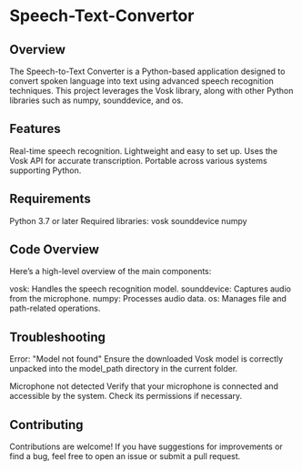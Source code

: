 # Speech-Text-Convertor

## Overview
The Speech-to-Text Converter is a Python-based application designed to convert spoken language into text using advanced speech recognition techniques. This project leverages the Vosk library, along with other Python libraries such as numpy, sounddevice, and os.

## Features
Real-time speech recognition.
Lightweight and easy to set up.
Uses the Vosk API for accurate transcription.
Portable across various systems supporting Python.

## Requirements
  Python 3.7 or later
  Required libraries:
    vosk
    sounddevice
    numpy
    
## Code Overview
Here’s a high-level overview of the main components:

vosk: Handles the speech recognition model.
sounddevice: Captures audio from the microphone.
numpy: Processes audio data.
os: Manages file and path-related operations.

## Troubleshooting
Error: "Model not found"
Ensure the downloaded Vosk model is correctly unpacked into the model_path directory in the current folder.

Microphone not detected
Verify that your microphone is connected and accessible by the system. Check its permissions if necessary.

## Contributing
Contributions are welcome! If you have suggestions for improvements or find a bug, feel free to open an issue or submit a pull request.
